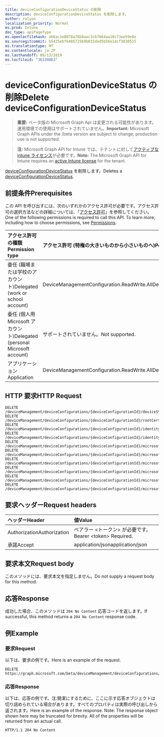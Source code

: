 ```yaml
---
title: deviceConfigurationDeviceStatus の削除
description: deviceConfigurationDeviceStatus を削除します。
author: rolyon
localization_priority: Normal
ms.prod: Intune
doc_type: apiPageType
ms.openlocfilehash: a66ac1e8078a78b8aec3cb7864aa10c73ee59e8e
ms.sourcegitcommit: b5425ebf648572569b032ded5b56e1dcf3830515
ms.translationtype: MT
ms.contentlocale: ja-JP
ms.lasthandoff: 08/13/2019
ms.locfileid: "36339863"
---
```

# <a name="delete-deviceconfigurationdevicestatus"></a><span data-ttu-id="b7445-103">deviceConfigurationDeviceStatus の削除</span><span class="sxs-lookup"><span data-stu-id="b7445-103">Delete deviceConfigurationDeviceStatus</span></span>

> <span data-ttu-id="b7445-104">**重要:** ベータ版の Microsoft Graph Api は変更される可能性があります。運用環境での使用はサポートされていません。</span><span class="sxs-lookup"><span data-stu-id="b7445-104">**Important:** Microsoft Graph APIs under the /beta version are subject to change; production use is not supported.</span></span>

> <span data-ttu-id="b7445-105">**注:** Microsoft Graph API for Intune では、テナントに対して[アクティブな intune ライセンス](https://go.microsoft.com/fwlink/?linkid=839381)が必要です。</span><span class="sxs-lookup"><span data-stu-id="b7445-105">**Note:** The Microsoft Graph API for Intune requires an [active Intune license](https://go.microsoft.com/fwlink/?linkid=839381) for the tenant.</span></span>

<span data-ttu-id="b7445-106">[deviceConfigurationDeviceStatus](../resources/intune-deviceconfig-deviceconfigurationdevicestatus.md) を削除します。</span><span class="sxs-lookup"><span data-stu-id="b7445-106">Deletes a [deviceConfigurationDeviceStatus](../resources/intune-deviceconfig-deviceconfigurationdevicestatus.md).</span></span>

## <a name="prerequisites"></a><span data-ttu-id="b7445-107">前提条件</span><span class="sxs-lookup"><span data-stu-id="b7445-107">Prerequisites</span></span>
<span data-ttu-id="b7445-p101">この API を呼び出すには、次のいずれかのアクセス許可が必要です。アクセス許可の選択方法などの詳細については、「[アクセス許可](/graph/permissions-reference)」を参照してください。</span><span class="sxs-lookup"><span data-stu-id="b7445-p101">One of the following permissions is required to call this API. To learn more, including how to choose permissions, see [Permissions](/graph/permissions-reference).</span></span>

|<span data-ttu-id="b7445-110">アクセス許可の種類</span><span class="sxs-lookup"><span data-stu-id="b7445-110">Permission type</span></span>|<span data-ttu-id="b7445-111">アクセス許可 (特権の大きいものから小さいものへ)</span><span class="sxs-lookup"><span data-stu-id="b7445-111">Permissions (from most to least privileged)</span></span>|
|:---|:---|
|<span data-ttu-id="b7445-112">委任 (職場または学校のアカウント)</span><span class="sxs-lookup"><span data-stu-id="b7445-112">Delegated (work or school account)</span></span>|<span data-ttu-id="b7445-113">DeviceManagementConfiguration.ReadWrite.All</span><span class="sxs-lookup"><span data-stu-id="b7445-113">DeviceManagementConfiguration.ReadWrite.All</span></span>|
|<span data-ttu-id="b7445-114">委任 (個人用 Microsoft アカウント)</span><span class="sxs-lookup"><span data-stu-id="b7445-114">Delegated (personal Microsoft account)</span></span>|<span data-ttu-id="b7445-115">サポートされていません。</span><span class="sxs-lookup"><span data-stu-id="b7445-115">Not supported.</span></span>|
|<span data-ttu-id="b7445-116">アプリケーション</span><span class="sxs-lookup"><span data-stu-id="b7445-116">Application</span></span>|<span data-ttu-id="b7445-117">DeviceManagementConfiguration.ReadWrite.All</span><span class="sxs-lookup"><span data-stu-id="b7445-117">DeviceManagementConfiguration.ReadWrite.All</span></span>|

## <a name="http-request"></a><span data-ttu-id="b7445-118">HTTP 要求</span><span class="sxs-lookup"><span data-stu-id="b7445-118">HTTP Request</span></span>
<!-- {
  "blockType": "ignored"
}
-->
``` http
DELETE /deviceManagement/deviceConfigurations/{deviceConfigurationId}/deviceStatuses/{deviceConfigurationDeviceStatusId}
DELETE /deviceManagement/deviceConfigurations/{deviceConfigurationId}/rootCertificate/deviceStatuses/{deviceConfigurationDeviceStatusId}
DELETE /deviceManagement/deviceConfigurations/{deviceConfigurationId}/identityCertificate/deviceStatuses/{deviceConfigurationDeviceStatusId}
DELETE /deviceManagement/deviceConfigurations/{deviceConfigurationId}/identityCertificate/rootCertificate/deviceStatuses/{deviceConfigurationDeviceStatusId}
DELETE /deviceManagement/deviceConfigurations/{deviceConfigurationId}/microsoft.graph.iosScepCertificateProfile/rootCertificate/deviceStatuses/{deviceConfigurationDeviceStatusId}
DELETE /deviceManagement/deviceConfigurations/{deviceConfigurationId}/microsoft.graph.macOSScepCertificateProfile/rootCertificate/deviceStatuses/{deviceConfigurationDeviceStatusId}
DELETE /deviceManagement/deviceConfigurations/{deviceConfigurationId}/microsoft.graph.windowsPhone81VpnConfiguration/identityCertificate/deviceStatuses/{deviceConfigurationDeviceStatusId}
DELETE /deviceManagement/deviceConfigurations/{deviceConfigurationId}/microsoft.graph.androidDeviceOwnerCertificateProfileBase/rootCertificate/deviceStatuses/{deviceConfigurationDeviceStatusId}
DELETE /deviceManagement/deviceConfigurations/{deviceConfigurationId}/microsoft.graph.windowsWifiEnterpriseEAPConfiguration/identityCertificateForClientAuthentication/deviceStatuses/{deviceConfigurationDeviceStatusId}
DELETE /deviceManagement/deviceConfigurations/{deviceConfigurationId}/microsoft.graph.windowsWifiEnterpriseEAPConfiguration/rootCertificatesForServerValidation/{windows81TrustedRootCertificateId}/deviceStatuses/{deviceConfigurationDeviceStatusId}
```

## <a name="request-headers"></a><span data-ttu-id="b7445-119">要求ヘッダー</span><span class="sxs-lookup"><span data-stu-id="b7445-119">Request headers</span></span>
|<span data-ttu-id="b7445-120">ヘッダー</span><span class="sxs-lookup"><span data-stu-id="b7445-120">Header</span></span>|<span data-ttu-id="b7445-121">値</span><span class="sxs-lookup"><span data-stu-id="b7445-121">Value</span></span>|
|:---|:---|
|<span data-ttu-id="b7445-122">Authorization</span><span class="sxs-lookup"><span data-stu-id="b7445-122">Authorization</span></span>|<span data-ttu-id="b7445-123">ベアラー &lt;トークン&gt; が必要です。</span><span class="sxs-lookup"><span data-stu-id="b7445-123">Bearer &lt;token&gt; Required.</span></span>|
|<span data-ttu-id="b7445-124">承諾</span><span class="sxs-lookup"><span data-stu-id="b7445-124">Accept</span></span>|<span data-ttu-id="b7445-125">application/json</span><span class="sxs-lookup"><span data-stu-id="b7445-125">application/json</span></span>|

## <a name="request-body"></a><span data-ttu-id="b7445-126">要求本文</span><span class="sxs-lookup"><span data-stu-id="b7445-126">Request body</span></span>
<span data-ttu-id="b7445-127">このメソッドには、要求本文を指定しません。</span><span class="sxs-lookup"><span data-stu-id="b7445-127">Do not supply a request body for this method.</span></span>

## <a name="response"></a><span data-ttu-id="b7445-128">応答</span><span class="sxs-lookup"><span data-stu-id="b7445-128">Response</span></span>
<span data-ttu-id="b7445-129">成功した場合、このメソッドは `204 No Content` 応答コードを返します。</span><span class="sxs-lookup"><span data-stu-id="b7445-129">If successful, this method returns a `204 No Content` response code.</span></span>

## <a name="example"></a><span data-ttu-id="b7445-130">例</span><span class="sxs-lookup"><span data-stu-id="b7445-130">Example</span></span>

### <a name="request"></a><span data-ttu-id="b7445-131">要求</span><span class="sxs-lookup"><span data-stu-id="b7445-131">Request</span></span>
<span data-ttu-id="b7445-132">以下は、要求の例です。</span><span class="sxs-lookup"><span data-stu-id="b7445-132">Here is an example of the request.</span></span>
``` http
DELETE https://graph.microsoft.com/beta/deviceManagement/deviceConfigurations/{deviceConfigurationId}/deviceStatuses/{deviceConfigurationDeviceStatusId}
```

### <a name="response"></a><span data-ttu-id="b7445-133">応答</span><span class="sxs-lookup"><span data-stu-id="b7445-133">Response</span></span>
<span data-ttu-id="b7445-p102">以下は、応答の例です。注:簡潔にするために、ここに示す応答オブジェクトは切り詰められている場合があります。すべてのプロパティは実際の呼び出しから返されます。</span><span class="sxs-lookup"><span data-stu-id="b7445-p102">Here is an example of the response. Note: The response object shown here may be truncated for brevity. All of the properties will be returned from an actual call.</span></span>
``` http
HTTP/1.1 204 No Content
```






